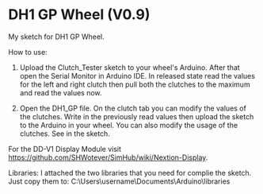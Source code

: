 # DH1 GP Wheel (V0.9)

My sketch for DH1 GP Wheel.

How to use:

1) Upload the Clutch_Tester sketch to your wheel's Arduino. After that open the Serial Monitor in Arduino IDE. In released state read the values for the left and right clutch then pull both the clutches to the maximum and read the values now.

2) Open the DH1_GP file. On the clutch tab you can modify the values of the clutches. Write in the previously read values then upload the sketch to the Arduino in your wheel. You can also modify the usage of the clutches. See in the sketch.

For the DD-V1 Display Module visit https://github.com/SHWotever/SimHub/wiki/Nextion-Display.

Libraries:
I attached the two libraries that you need for complie the sketch. Just copy them to:
C:\Users\username\Documents\Arduino\libraries
